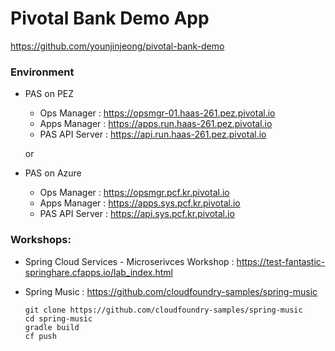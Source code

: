 
# Pivotal Bank Demo App
https://github.com/younjinjeong/pivotal-bank-demo

### Environment
- PAS on PEZ 
  - Ops Manager : https://opsmgr-01.haas-261.pez.pivotal.io
  - Apps Manager : https://apps.run.haas-261.pez.pivotal.io
  - PAS API Server : https://api.run.haas-261.pez.pivotal.io

  or
- PAS on Azure
  - Ops Manager : https://opsmgr.pcf.kr.pivotal.io
  - Apps Manager : https://apps.sys.pcf.kr.pivotal.io
  - PAS API Server : https://api.sys.pcf.kr.pivotal.io

### Workshops:

- Spring Cloud Services - Microserivces Workshop : https://test-fantastic-springhare.cfapps.io/lab_index.html


- Spring Music : https://github.com/cloudfoundry-samples/spring-music

  ```
  git clone https://github.com/cloudfoundry-samples/spring-music
  cd spring-music
  gradle build
  cf push
  ```